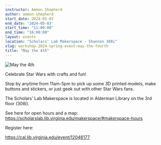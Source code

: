 ```yaml
---
instructor: Ammon Shepherd
author: ammon-shepherd
start_date: 2024-05-03
end_date: '2024-05-03'
start_time: "11:00:00"
end_time: "16:00:00"
layout: events
location: "Scholars' Lab Makerspace - Shannon 308i"
slug: workshop-2024-spring-event-may-the-fourth
title: "May the 4th"
---
```


![May the 4th](/assets/post-media/workshops/star-wars-day.png)

Celebrate Star Wars with crafts and fun!

Stop by anytime from 11am-5pm to pick up some 3D printed models, make buttons and stickers, or just geek out with other Star Wars fans.

The Scholars' Lab Makerspace is located in Alderman Library on the 3rd floor (308i).

See here for open hours and a map: <a href="https://scholarslab.lib.virginia.edu/makerspace/#makerspace-hours">https://scholarslab.lib.virginia.edu/makerspace/#makerspace-hours</a>

Register here:

[https://cal.lib.virginia.edu/event/12046177 ](https://cal.lib.virginia.edu/event/12046177)

